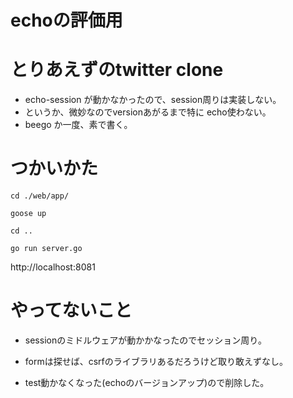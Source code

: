 # echoの評価用

# とりあえずのtwitter clone

* echo-session が動かなかったので、session周りは実装しない。
* というか、微妙なのでversionあがるまで特に echo使わない。
* beego か一度、素で書く。


# つかいかた

```
cd ./web/app/

goose up

cd ..

go run server.go
```

http://localhost:8081

# やってないこと

* sessionのミドルウェアが動かかなったのでセッション周り。

* formは探せば、csrfのライブラリあるだろうけど取り敢えずなし。

* test動かなくなった(echoのバージョンアップ)ので削除した。
